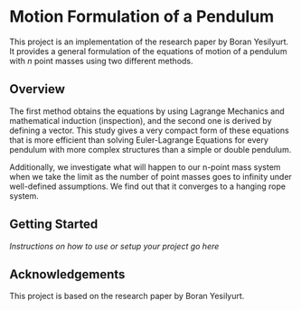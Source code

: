 # Motion Formulation of a Pendulum

This project is an implementation of the research paper by Boran Yesilyurt. It provides a general formulation of the equations of motion of a pendulum with $n$ point masses using two different methods.

## Overview

The first method obtains the equations by using Lagrange Mechanics and mathematical induction (inspection), and the second one is derived by defining a vector. This study gives a very compact form of these equations that is more efficient than solving Euler-Lagrange Equations for every pendulum with more complex structures than a simple or double pendulum.

Additionally, we investigate what will happen to our n-point mass system when we take the limit as the number of point masses goes to infinity under well-defined assumptions. We find out that it converges to a hanging rope system.

## Getting Started

*Instructions on how to use or setup your project go here*

## Acknowledgements

This project is based on the research paper by Boran Yesilyurt.
